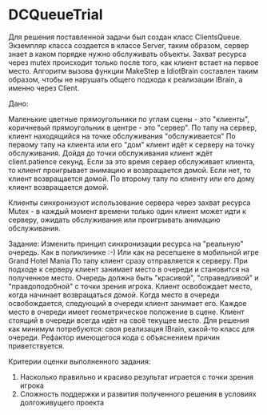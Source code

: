 # DCQueueTrial

 Для решения поставленной задачи был создан класс ClientsQueue. Экземпляр класса создается в классе Server, таким образом, сервер знает в каком порядке нужно обслуживать объекты. Захват ресурса через mutex происходит только после того, как клиент встает на первое место. Алгоритм вызова функции MakeStep в IdiotBrain составлен таким образом, чтобы не нарушать общего подхода к реализации IBrain, а именно через Client.


 Дано:
 
Маленькие цветные прямоугольники по углам сцены - это "клиенты", коричневый прямоугольник в центре - это "сервер".
По тапу на сервер, клиент находящийся на точке обслуживания "обслуживается"
По первому тапу на клиента или его "дом" клиент идёт к серверу на точку обслуживания. Дойдя до точки обслуживания клиент ждёт client.patience секунд.
Если за это время сервер обслуживает клиента, то клиент проигрывает анимацию и возвращается домой. Если нет, то клиент возвращается домой.
По второму тапу по клиенту или его дому клиент возвращается домой.

Клиенты синхронизуют использование сервера через захват ресурса Mutex - в каждый момент времени только один клиент может идти к серверу, ожидать обслуживания или проигрывать анимацию обслуживания.

Задание:
Изменить принцип синхронизации ресурса на "реальную" очередь. Как в поликлинике :-) Или как на ресепшене в мобильной игре Grand Hotel Mania
По тапу клиент сразу отправляется к серверу. При подходе к серверу клиент занимает место в очереди и становится на полученное место. Очередь должна быть "красивой", "справедливой" и "правдоподобной" с точки зрения игрока.
Клиент освобождает место, когда начинает возвращаться домой. Когда место в очереди освобождается, следующий в очереди клиент занимает его.
Каждое место в очереди имеет геометрическое положение в сцене. Клиент стоящий в очереди всегда идёт на своё текущее место.
Для решения как минимум потребуются: своя реализация IBrain, какой-то класс для очереди. Рефактор имеющегося кода с объяснением причин приветствуется.

Критерии оценки выполненного задания:
1. Насколько правильно и красиво результат играется с точки зрения игрока
2. Сложность поддержки и развития полученного решения в условиях долгоживущего проекта
